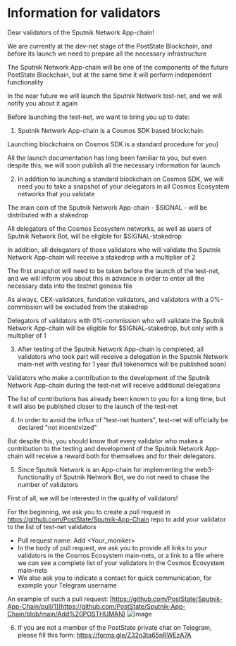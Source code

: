 # Information for validators

Dear validators of the Sputnik Network App-chain!

We are currently at the dev-net stage of the PostState Blockchain, and before its launch we need to prepare all the necessary infrastructure

The Sputnik Network App-chain will be one of the components of the future PostState Blockchain, but at the same time it will perform independent functionality

In the near future we will launch the Sputnik Network test-net, and we will notify you about it again

Before launching the test-net, we want to bring you up to date:

1. Sputnik Network App-chain is a Cosmos SDK based blockchain.

Launching blockchains on Cosmos SDK is a standard procedure for you)

All the launch documentation has long been familiar to you, but even despite this, we will soon publish all the necessary information for launch

2. In addition to launching a standard blockchain on Cosmos SDK, we will need you to take a snapshot of your delegators in all Cosmos Ecosystem networks that you validate 

The main coin of the Sputnik Network App-chain - $SIGNAL - will be distributed with a stakedrop

All delegators of the Cosmos Ecosystem networks, as well as users of Sputnik Network Bot, will be eligible for $SIGNAL-stakedrop

In addition, all delegators of those validators who will validate the Sputnik Network App-chain will receive a stakedrop with a multiplier of 2

The first snapshot will need to be taken before the launch of the test-net, and we will inform you about this in advance in order to enter all the necessary data into the testnet genesis file

As always, CEX-validators, fundation validators, and validators with a 0%-commission will be excluded from the stakedrop

Delegators of validators with 0%-commission who will validate the Sputnik Network App-chain will be eligible for $SIGNAL-stakedrop, but only with a multiplier of 1

3. After testing of the Sputnik Network App-chain is completed, all validators who took part will receive a delegation in the Sputnik Network main-net with vesting for 1 year (full tokenomics will be published soon)

Validators who make a contribution to the development of the Sputnik Network App-chain during the test-net will receive additional delegations

The list of contributions has already been known to you for a long time, but it will also be published closer to the launch of the test-net

4. In order to avoid the influx of "test-net hunters", test-net will officially be declared "not incentivized"

But despite this, you should know that every validator who makes a contribution to the testing and development of the Sputnik Network App-chain will receive a reward both for themselves and for their delegators.

5. Since Sputnik Network is an App-chain for implementing the web3-functionality of Sputnik Network Bot, we do not need to chase the number of validators

First of all, we will be interested in the quality of validators!

For the beginning, we ask you to create a pull request in https://github.com/PostState/Sputnik-App-Chain repo to add your validator to the list of test-net validators
- Pull request name: Add <Your_moniker>
- In the body of pull request, we ask you to provide all links to your validators in the Cosmos Ecosystem main-nets, or a link to a file where we can see a complete list of your validators in the Cosmos Ecosystem main-nets
- We also ask you to indicate a contact for quick communication, for example your Telegram username

An example of such a pull request: [https://github.com/PostState/Sputnik-App-Chain/pull/1](https://github.com/PostState/Sputnik-App-Chain/blob/main/Add%20POSTHUMAN)
![image](https://github.com/PostState/Sputnik-App-Chain/assets/38581319/389ece1e-ff19-48e3-887f-128167cc7168)

6. If you are not a member of the PostState private chat on Telegram, please fill this form: https://forms.gle/Z32n3ta65nRWEzA7A
